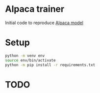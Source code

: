 # Alpaca trainer

Initial code to reproduce [Alpaca model](https://github.com/tatsu-lab/stanford_alpaca)

# Setup

```bash
python -m venv env
source env/bin/activate
python -m pip install -r requirements.txt
```

# TODO
